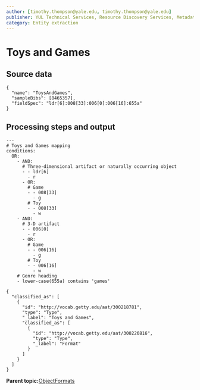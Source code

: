 ```yaml
---
author: [timothy.thompson@yale.edu, timothy.thompson@yale.edu]
publisher: YUL Technical Services, Resource Discovery Services, Metadata Services Unit
category: Entity extraction
---
```


# Toys and Games

## Source data

```
{
  "name": "ToysAndGames",
  "sampleBibs": [8465357],
  "fieldSpec": "ldr[6]:008[33]:006[0]:006[16]:655a"
}
```

## Processing steps and output

```
---
# Toys and Games mapping
conditions:
  OR:
    - AND:
      # Three-dimensional artifact or naturally occurring object
      - - ldr[6]
        - r 
      - OR:
        # Game
        - - 008[33]
          - g
        # Toy
        - - 008[33]
          - w				      
    - AND:
      # 3-D artifact
      - - 006[0]
        - r
      - OR:
        # Game
        - - 006[16]
          - g
        # Toy
        - - 006[16]
          - w
    # Genre heading
    - lower-case(655a) contains 'games'
```

```
{
  "classified_as": [    
    {
      "id": "http://vocab.getty.edu/aat/300218781",
      "type": "Type",
      "_label": "Toys and Games",
      "classified_as": [
        {
          "id": "http://vocab.getty.edu/aat/300226816",
          "type": "Type",
          "_label": "Format"
        }
      ]
    }
  ]
}
```

**Parent topic:**[ObjectFormats](../../concepts/supertypes/objectformats.md)

